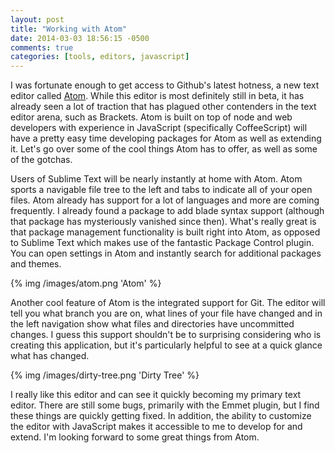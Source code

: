 ```yaml
---
layout: post
title: "Working with Atom"
date: 2014-03-03 18:56:15 -0500
comments: true
categories: [tools, editors, javascript]
---
```


I was fortunate enough to get access to Github's latest hotness, a new text editor called [Atom](http://www.atom.io). While this editor is
most definitely still in beta, it has already seen a lot of traction that has plagued other contenders in the text editor arena, such as
Brackets. Atom is built on top of node and web developers with experience in JavaScript (specifically CoffeeScript) will have a pretty easy
time developing packages for Atom as well as extending it. Let's go over some of the cool things Atom has to offer, as well as some of the
gotchas.
<!-- more -->
Users of Sublime Text will be nearly instantly at home with Atom. Atom sports a navigable file tree to the left and tabs to indicate all
of your open files. Atom already has support for a lot of languages and more are coming frequently. I already found a package to add blade
syntax support (although that package has mysteriously vanished since then). What's really great is that package management functionality
is built right into Atom, as opposed to Sublime Text which makes use of the fantastic Package Control plugin. You can open settings in Atom
and instantly search for additional packages and themes.

{% img /images/atom.png 'Atom' %}

Another cool feature of Atom is the integrated support for Git. The editor will tell you what branch you are on, what lines of your file have
changed and in the left navigation show what files and directories have uncommitted changes. I guess this support shouldn't be to surprising
considering who is creating this application, but it's particularly helpful to see at a quick glance what has changed.

{% img /images/dirty-tree.png 'Dirty Tree' %}

I really like this editor and can see it quickly becoming my primary text editor. There are still some bugs, primarily with the Emmet plugin,
but I find these things are quickly getting fixed. In addition, the ability to customize the editor with JavaScript makes it accessible to me
to develop for and extend. I'm looking forward to some great things from Atom.
